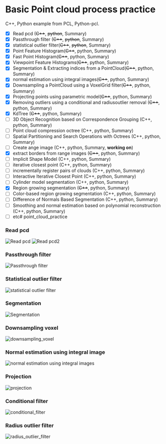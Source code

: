 # Basic Point cloud process practice

C++, Python example from PCL, Python-pcl.
- [x] Read pcd (~~C++~~, ~~python~~, Summary)
- [x] Passthrough filter (~~C++~~, ~~python~~, Summary)
- [x] statistical outlier filter(~~C++~~, ~~python~~, Summary)
- [x] Point Feature Histogram(~~C++~~, python, Summary)
- [x] Fast Point Histogram(~~C++~~, python, Summary)
- [x] Viewpoint Feature Histograms(~~C++~~, python, Summary)
- [x] Segmentation & Extracting indices from a PointCloud(~~C++~~, python, Summary)
- [x] normal estimation using integral images(~~C++~~, python, Summary)
- [x] Downsampling a PointCloud using a VoxelGrid filter(~~C++~~, python, Summary)
- [x] Projecting points using parametric model(~~C++~~, python, Summary)
- [x] Removing outliers using a conditional and radiusoutlier removal (~~C++~~, python, Summary)
- [x] KdTree (~~C++~~, python, Summary)
- [ ] 3D Object Recognition based on Correspondence Grouping (C++, python, Summary)
- [ ] Point cloud compression octree (C++, python, Summary)
- [ ] Spatial Partitioning and Search Operations with Octrees (C++, python, Summary)
- [ ] Create ange image (C++, python, Summary, **working on**)
- [x] extract borders from range images (~~C++~~, python, Summary)
- [ ] Implicit Shape Model (C++, python, Summary)
- [ ] iterative closest point (C++, python, Summary)
- [ ] incrementally register pairs of clouds (C++, python, Summary)
- [ ] Interactive Iterative Closest Point (C++, python, Summary)
- [ ] Cylinder model segmentation (C++, python, Summary)
- [x] Region growing segmentation (~~C++~~, python, Summary)
- [ ] Color-based region growing segmentation (C++, python, Summary)
- [ ] Difference of Normals Based Segmentation (C++, python, Summary)
- [ ] Smoothing and normal estimation based on polynomial reconstruction (C++, python, Summary)
- [ ] etc# point_cloud_practice

### Read pcd 
![Read pcd](image/bunny_original.png)
![Read pcd2](image/table_origin_read.png)
### Passthrough filter
![Passthrough filter](image/pass_through.png)
### Statistical outlier filter
![statistical outlier filter](image/statistical_outlier_filter.png)
### Segmentation 
![Segmentation](image/segmentation.png)
### Downsampling voxel
![downsampling_voxel](image/downsampling_voxel.png)
### Normal estimation using integral image
![normal estimation using integral images](image/normal_estimation_usign_integral_img.png)
### Projection
![projection](image/projection.png)
### Conditional filter
![conditional_filter](image/projection.png)
### Radius outlier filter
![radius_outlier_filter](image/radius_outlier_filter.png)

